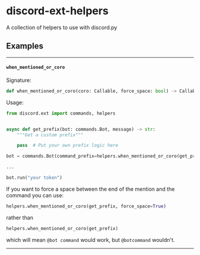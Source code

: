 # discord-ext-helpers

A collection of helpers to use with discord.py

## Examples

---

#### `when_mentioned_or_coro`

Signature:
```py
def when_mentioned_or_coro(coro: Callable, force_space: bool) -> Callable:
```

Usage:
```py
from discord.ext import commands, helpers


async def get_prefix(bot: commands.Bot, message) -> str:
    """Get a custom prefix"""

    pass  # Put your own prefix logic here

bot = commands.Bot(command_prefix=helpers.when_mentioned_or_coro(get_prefix))

...

bot.run("your token")
```

If you want to force a space between the end of the mention and the command you can use:

```py
helpers.when_mentioned_or_coro(get_prefix, force_space=True)
```

rather than

```py
helpers.when_mentioned_or_coro(get_prefix)
```

which will mean `@bot command` would work, but `@botcommand` wouldn't.

---
